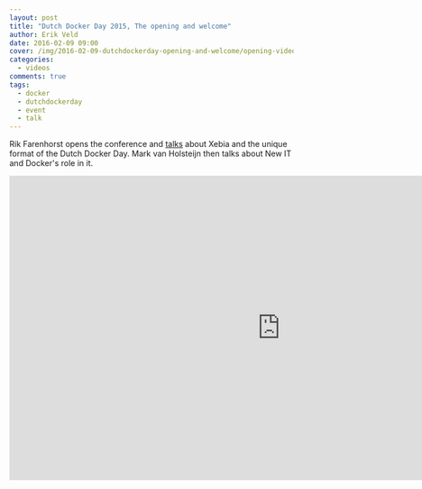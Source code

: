 ```yaml
---
layout: post
title: "Dutch Docker Day 2015, The opening and welcome"
author: Erik Veld
date: 2016-02-09 09:00
cover: /img/2016-02-09-dutchdockerday-opening-and-welcome/opening-video.png
categories:
  - videos
comments: true
tags:
  - docker
  - dutchdockerday
  - event
  - talk
---
```

Rik Farenhorst opens the conference and [talks](http://www.slideshare.net/xebia/opening-welcome-dutch-docker-day) about Xebia and the unique format of the Dutch Docker Day. Mark van Holsteijn then talks about New IT and Docker's role in it.

<iframe
  width="960"
  height="540"
  src="http://www.youtube.com/embed/cQtgCQWuixs"
  frameborder="0"
  allowfullscreen>
</iframe>

